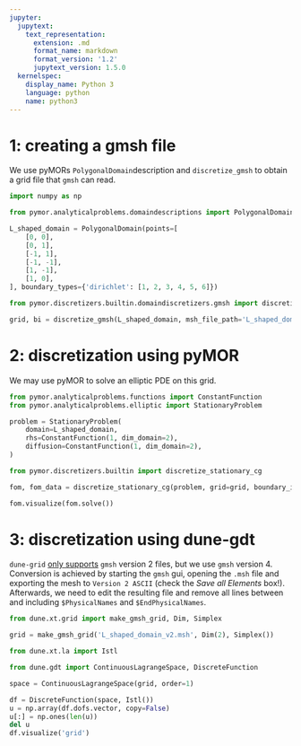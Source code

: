 ```yaml
---
jupyter:
  jupytext:
    text_representation:
      extension: .md
      format_name: markdown
      format_version: '1.2'
      jupytext_version: 1.5.0
  kernelspec:
    display_name: Python 3
    language: python
    name: python3
---
```


# 1: creating a gmsh file

We use pyMORs `PolygonalDomain`description and `discretize_gmsh` to obtain a grid file that `gmsh` can read.

```python
import numpy as np
```

```python
from pymor.analyticalproblems.domaindescriptions import PolygonalDomain

L_shaped_domain = PolygonalDomain(points=[
    [0, 0],
    [0, 1],
    [-1, 1],
    [-1, -1],
    [1, -1],
    [1, 0],
], boundary_types={'dirichlet': [1, 2, 3, 4, 5, 6]})
```

```python
from pymor.discretizers.builtin.domaindiscretizers.gmsh import discretize_gmsh

grid, bi = discretize_gmsh(L_shaped_domain, msh_file_path='L_shaped_domain.msh')
```

# 2: discretization using pyMOR

We may use pyMOR to solve an elliptic PDE on this grid.

```python
from pymor.analyticalproblems.functions import ConstantFunction
from pymor.analyticalproblems.elliptic import StationaryProblem

problem = StationaryProblem(
    domain=L_shaped_domain,
    rhs=ConstantFunction(1, dim_domain=2),
    diffusion=ConstantFunction(1, dim_domain=2),
)
```

```python
from pymor.discretizers.builtin import discretize_stationary_cg

fom, fom_data = discretize_stationary_cg(problem, grid=grid, boundary_info=bi)
```

```python
fom.visualize(fom.solve())
```

# 3: discretization using dune-gdt

`dune-grid` [only supports](https://gitlab.dune-project.org/core/dune-grid/issues/85) `gmsh` version 2 files, but we use `gmsh` version 4. Conversion is achieved by starting the `gmsh` gui, opening the `.msh` file and exporting the mesh to `Version 2 ASCII` (check the *Save all Elements* box!). Afterwards, we need to edit the resulting file and remove all lines between and including `$PhysicalNames` and `$EndPhysicalNames`.

```python
from dune.xt.grid import make_gmsh_grid, Dim, Simplex

grid = make_gmsh_grid('L_shaped_domain_v2.msh', Dim(2), Simplex())
```

```python
from dune.xt.la import Istl

from dune.gdt import ContinuousLagrangeSpace, DiscreteFunction

space = ContinuousLagrangeSpace(grid, order=1)

df = DiscreteFunction(space, Istl())
u = np.array(df.dofs.vector, copy=False)
u[:] = np.ones(len(u))
del u
df.visualize('grid')
```
